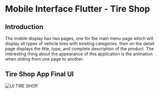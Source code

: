 # Mobile Interface Flutter - Tire Shop

## Introduction
The mobile display has two pages, one for the main menu page which will display all types of vehicle tires with existing categories. then on the detail page displays the title, type, and complete description of the product. The interesting thing about the appearance of this application is the animation when sliding from one page to another.

## Tire Shop App Final UI
![UI TIRE SHOP](https://user-images.githubusercontent.com/38379100/169023420-8eb9481a-722c-462e-b4a5-5962a48b32ea.png)

